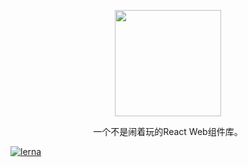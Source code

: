 <p align="center" height="170">
  <img  style="height:170px;width:170px;" height="170" width="170" src="[http://qiniu.liuqh.cn/blogImage/logo (1)的副本.png](http://qiniu.liuqh.cn/blogImage/toyslogo.png)"/>
</p>

<p align="center">
  一个不是闹着玩的React Web组件库。
</p>

[![lerna](https://img.shields.io/badge/maintained%20with-lerna-cc00ff.svg)](https://lerna.js.org/)
